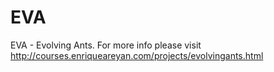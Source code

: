# EVA
EVA - Evolving Ants. For more info please visit http://courses.enriqueareyan.com/projects/evolvingants.html
